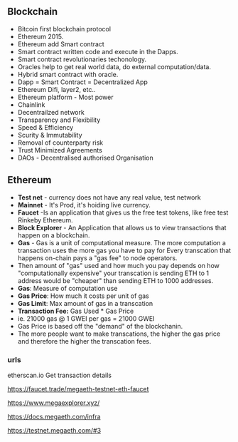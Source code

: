 ## Blockchain
- Bitcoin first blockchain protocol
- Ethereum 2015.
- Ethereum add Smart contract
- Smart contract written code and execute in the Dapps.
- Smart contract revolutionaries techonology.
- Oracles help to get real world data, do external computation/data.
- Hybrid smart contract with oracle.  
- Dapp = Smart Contract = Decentralized App
- Ethereum Difi, layer2, etc..
- Ethereum platform - Most power
- Chainlink
- Decentrailzed network  
- Transparency and Flexibility
- Speed & Efficiency
- Scurity & Immutability
- Removal of counterparty risk
- Trust Minimized Agreements
-  DAOs - Decentralised authorised Organisation

  ## Ethereum

   - **Test net** - currency does not have any real value, test network
   - **Mainnet** - It's Prod, it's hoiding live currency.
   - **Faucet** -Is an application that gives us the free test tokens, like free test Rinkeby Ethereum.
   - **Block Explorer** - An Application that allows us to view transactions that happen on a blockchain.
   - **Gas** - Gas is a unit of computational measure. The more computation a transaction uses the more gas you have to pay for Every transcation that happens on-chain pays a "gas fee" to node operators.
   - Then amount of "gas" used and how much you pay depends on how "computationally expensive" your transcation is sending ETH to 1 address would be "cheaper" than sending ETH to 1000 addresses.
   - **Gas**: Measure of computation use
   - **Gas Price**: How much it costs per unit of gas
   - **Gas Limit**: Max amount of gas in a transcation
   - **Transaction Fee:** Gas Used * Gas Price
   - ie. 21000 gas @ 1 GWEI per gas = 21000 GWEI
   - Gas Price is based off the "demand" of the blockchanin.
   - The more people want to make transcations, the higher the gas price and therefore the higher the transcation fees.

### urls 
etherscan.io Get transaction details

https://faucet.trade/megaeth-testnet-eth-faucet

https://www.megaexplorer.xyz/

https://docs.megaeth.com/infra

https://testnet.megaeth.com/#3


  
